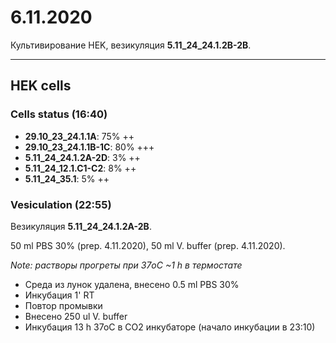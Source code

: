 6.11.2020
=========

Культивирование HEK, везикуляция **5.11_24_24.1.2B-2B**.

---

## HEK cells 
### Cells status (16:40)
- **29.10_23_24.1.1A**: 75% ++
- **29.10_23_24.1.1B-1C**: 80% +++
- **5.11_24_24.1.2A-2D**: 3% ++
- **5.11_24_12.1.C1-C2**: 8% ++
- **5.11_24_35.1**: 5% ++

### Vesiculation (22:55)
Везикуляция **5.11_24_24.1.2A-2B**.

50 ml PBS 30% (prep. 4.11.2020), 50 ml V. buffer (prep. 4.11.2020).

*Note: растворы прогреты при 37oC \~1 h в термостате* 

- Среда из лунок удалена, внесено 0.5 ml PBS 30%
- Инкубация 1' RT
- Повтор промывки
- Внесено 250 ul V. buffer
- Инкубация 13 h 37oC в CO2 инкубаторе (начало инкубации в 23:10)